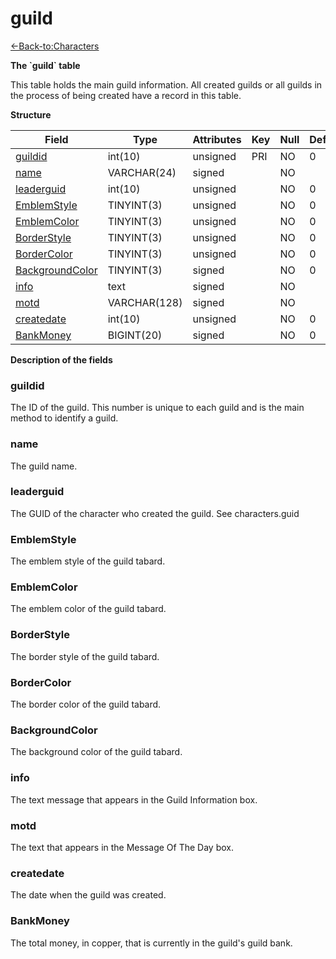 # guild

[<-Back-to:Characters](database-characters.md)

**The \`guild\` table**

This table holds the main guild information. All created guilds or all guilds in the process of being created have a record in this table.

**Structure**

| Field                | Type         | Attributes | Key | Null | Default | Extra  | Comment |
|----------------------|--------------|------------|-----|------|---------|--------|---------|
| [guildid][1]         | int(10)      | unsigned   | PRI | NO   | 0       | Unique |         |
| [name][2]            | VARCHAR(24)  | signed     |     | NO   |         |        |         |
| [leaderguid][3]      | int(10)      | unsigned   |     | NO   | 0       |        |         |
| [EmblemStyle][4]     | TINYINT(3)   | unsigned   |     | NO   | 0       |        |         |
| [EmblemColor][5]     | TINYINT(3)   | unsigned   |     | NO   | 0       |        |         |
| [BorderStyle][6]     | TINYINT(3)   | unsigned   |     | NO   | 0       |        |         |
| [BorderColor][7]     | TINYINT(3)   | unsigned   |     | NO   | 0       |        |         |
| [BackgroundColor][8] | TINYINT(3)   | signed     |     | NO   | 0       |        |         |
| [info][9]            | text         | signed     |     | NO   |         |        |         |
| [motd][10]           | VARCHAR(128) | signed     |     | NO   |         |        |         |
| [createdate][11]     | int(10)      | unsigned   |     | NO   | 0       |        |         |
| [BankMoney][12]      | BIGINT(20)   | signed     |     | NO   | 0       |        |         |

[1]: #guildid
[2]: #name
[3]: #leaderguid
[4]: #emblemstyle
[5]: #emblemcolor
[6]: #borderstyle
[7]: #bordercolor
[8]: #backgroundcolor
[9]: #info
[10]: #motd
[11]: #createdate
[12]: #bankmoney

**Description of the fields**

### guildid

The ID of the guild. This number is unique to each guild and is the main method to identify a guild.

### name

The guild name.

### leaderguid

The GUID of the character who created the guild. See characters.guid

### EmblemStyle

The emblem style of the guild tabard.

### EmblemColor

The emblem color of the guild tabard.

### BorderStyle

The border style of the guild tabard.

### BorderColor

The border color of the guild tabard.

### BackgroundColor

The background color of the guild tabard.

### info

The text message that appears in the Guild Information box.

### motd

The text that appears in the Message Of The Day box.

### createdate

The date when the guild was created.

### BankMoney

The total money, in copper, that is currently in the guild's guild bank.
